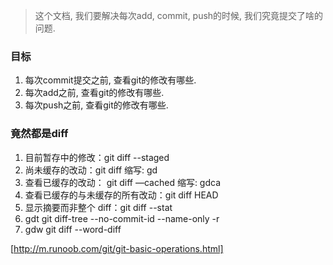 > 这个文档, 我们要解决每次add, commit, push的时候, 我们究竟提交了啥的问题.

### 目标

1. 每次commit提交之前, 查看git的修改有哪些.
2. 每次add之前, 查看git的修改有哪些.
3. 每次push之前, 查看git的修改有哪些.

### 竟然都是diff

1. 目前暂存中的修改：git diff --staged
2. 尚未缓存的改动：git diff    缩写: gd
3. 查看已缓存的改动： git diff —cached  缩写: gdca
4. 查看已缓存的与未缓存的所有改动：git diff HEAD
5. 显示摘要而非整个 diff：git diff --stat
6. gdt git diff-tree --no-commit-id --name-only -r
7. gdw git diff --word-diff

[http://m.runoob.com/git/git-basic-operations.html]